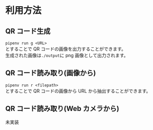 # 利用方法

## QR コード生成

`pipenv run g <URL>`
<br>とすることで QR コードの画像を出力することができます。
<br>生成された画像は`./output`に png 画像として出力されます。

## QR コード読み取り(画像から)

`pipenv run r <filepath>`
<br>とすることで QR コードの画像から URL から抽出することができます。

## QR コード読み取り(Web カメラから)

未実装
